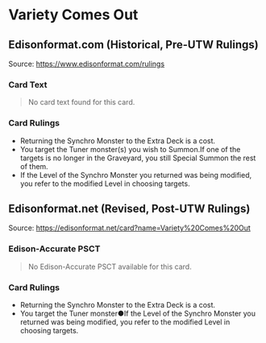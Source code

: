 # Variety Comes Out

## Edisonformat.com (Historical, Pre-UTW Rulings)

Source: https://www.edisonformat.com/rulings

### Card Text

> No card text found for this card.

### Card Rulings

*   Returning the Synchro Monster to the Extra Deck is a cost.
*   You target the Tuner monster(s) you wish to Summon.If one of the targets is no longer in the Graveyard, you still Special Summon the rest of them.
*   If the Level of the Synchro Monster you returned was being modified, you refer to the modified Level in choosing targets.

## Edisonformat.net (Revised, Post-UTW Rulings)

Source: https://edisonformat.net/card?name=Variety%20Comes%20Out

### Edison-Accurate PSCT

> No Edison-Accurate PSCT available for this card.

### Card Rulings

*   Returning the Synchro Monster to the Extra Deck is a cost.
*   You target the Tuner monster●If the Level of the Synchro Monster you returned was being modified, you refer to the modified Level in choosing targets.
            